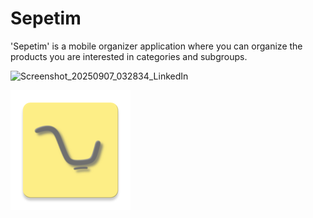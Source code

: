 # Sepetim
'Sepetim' is a mobile organizer application where you can organize the products you are interested in categories and subgroups.

![Screenshot_20250907_032834_LinkedIn](https://github.com/user-attachments/assets/55760716-943a-49d2-8b1c-a675d9b4387f)

![Logo](https://github.com/resultanyildizi/sepetim/blob/master/LOGO/ic_launcher.png?raw=true)
